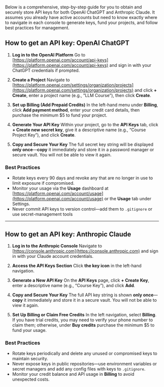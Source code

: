 Below is a comprehensive, step-by-step guide for you to obtain and securely store API keys for both OpenAI ChatGPT and Anthropic Claude. It assumes you already have active accounts but need to know exactly where to navigate in each console to generate keys, fund your projects, and follow best practices for management.

## How to get an API key: OpenAI ChatGPT

1. **Log in to the OpenAI Platform**
   Go to [https://platform.openai.com/account/api-keys](https://platform.openai.com/account/api-keys) and sign in with your ChatGPT credentials if prompted.

2. **Create a Project**
   Navigate to [https://platform.openai.com/settings/organization/projects](https://platform.openai.com/settings/organization/projects) and click **+ Create**, enter a project name (e.g., “LLM Course”), then click **Create**.

3. **Set up Billing (Add Prepaid Credits)**
   In the left-hand menu under **Billing**, click **Add payment method**, enter your credit card details, then purchase the minimum \$5 to fund your project.

4. **Generate Your API Key**
   Within your project, go to the **API Keys** tab, click **+ Create new secret key**, give it a descriptive name (e.g., “Course Project Key”), and click **Create**. 

5. **Copy and Secure Your Key**
   The full secret key string will be displayed **only once**—**copy** it immediately and store it in a password manager or secure vault. You will not be able to view it again. 

### Best Practices

* Rotate keys every 90 days and revoke any that are no longer in use to limit exposure if compromised.
* Monitor your usage via the **Usage** dashboard at [https://platform.openai.com/account/usage](https://platform.openai.com/account/usage) or the **Usage** tab under Settings. 
* Never commit API keys to version control—add them to `.gitignore` or use secret-management tools
  
---

## How to get an API key: Anthropic Claude

1. **Log in to the Anthropic Console**
   Navigate to [https://console.anthropic.com](https://console.anthropic.com) and sign in with your Claude account credentials.

2. **Access the API Keys Section**
   Click **the key icon** in the left-hand navigation. 

3. **Generate a New API Key**
   On the **API Keys** page, click **+ Create Key**, enter a descriptive name (e.g., “Course Key”), and click **Add**. 

4. **Copy and Secure Your Key**
   The full API key string is shown **only once**—**copy** it immediately and store it in a secure vault. You will not be able to view it again.

5. **Set Up Billing or Claim Free Credits**
   In the left navigation, select **Billing**. If you have trial credits, you may need to verify your phone number to claim them; otherwise, under **Buy credits** purchase the minimum \$5 to fund your usage. 

### Best Practices

* Rotate keys periodically and delete any unused or compromised keys to maintain security. 
* Never expose keys in public repositories—use environment variables or secret managers and add any config files with keys to `.gitignore`. 
* Monitor your credit balance and API usage in **Billing** to avoid unexpected costs.
